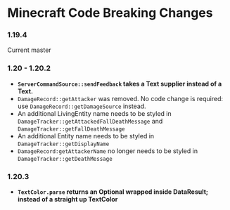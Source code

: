 # Minecraft Code Breaking Changes
### 1.19.4
Current master

### 1.20 - 1.20.2
- **`ServerCommandSource::sendFeedback` takes a Text supplier instead of a Text.**
- `DamageRecord::getAttacker` was removed. No code change is required: use `DamageRecord::getDamageSource` instead.
- An additional LivingEntity name needs to be styled in `DamageTracker::getAttackedFallDeathMessage` and `DamageTracker::getFallDeathMessage`
- An additional Entity name needs to be styled in `DamageTracker::getDisplayName`
- `DamageRecord:getAttackerName` no longer needs to be styled in `DamageTracker::getDeathMessage`

### 1.20.3
- **`TextColor.parse` returns an Optional wrapped inside DataResult; instead of a straight up TextColor**
